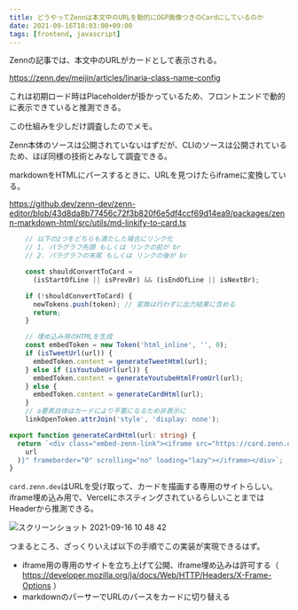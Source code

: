 ```yaml
---
title: どうやってZennは本文中のURLを動的にOGP画像つきのCardにしているのか
date: 2021-09-16T10:03:00+09:00
tags: [frontend, javascript]
---
```


Zennの記事では、本文中のURLがカードとして表示される。

https://zenn.dev/meijin/articles/linaria-class-name-config

これは初期ロード時はPlaceholderが掛かっているため、フロントエンドで動的に表示できていると推測できる。

この仕組みを少しだけ調査したのでメモ。

Zenn本体のソースは公開されていないはずだが、CLIのソースは公開されているため、ほぼ同様の技術とみなして調査できる。

markdownをHTMLにパースするときに、URLを見つけたらiframeに変換している。

https://github.dev/zenn-dev/zenn-editor/blob/43d8da8b77456c72f3b820f6e5df4ccf69d14ea9/packages/zenn-markdown-html/src/utils/md-linkify-to-card.ts

```typescript
    // 以下の2つをどちらも満たした場合にリンク化
    // 1. パラグラフ先頭 もしくは リンクの前が br
    // 2. パラグラフの末尾 もしくは リンクの後が br

    const shouldConvertToCard =
      (isStartOfLine || isPrevBr) && (isEndOfLine || isNextBr);

    if (!shouldConvertToCard) {
      newTokens.push(token); // 変換は行わずに出力結果に含める
      return;
    }

    // 埋め込み用のHTMLを生成
    const embedToken = new Token('html_inline', '', 0);
    if (isTweetUrl(url)) {
      embedToken.content = generateTweetHtml(url);
    } else if (isYoutubeUrl(url)) {
      embedToken.content = generateYoutubeHtmlFromUrl(url);
    } else {
      embedToken.content = generateCardHtml(url);
    }
    // a要素自体はカードにより不要になるため非表示に
    linkOpenToken.attrJoin('style', 'display: none');
```

```typescript
export function generateCardHtml(url: string) {
  return `<div class="embed-zenn-link"><iframe src="https://card.zenn.dev/?url=${encodeURIComponent(
    url
  )}" frameborder="0" scrolling="no" loading="lazy"></iframe></div>`;
}
```

`card.zenn.dev`はURLを受け取って、カードを描画する専用のサイトらしい。iframe埋め込み用で、VercelにホスティングされているらしいことまではHeaderから推測できる。

![スクリーンショット 2021-09-16 10 48 42](https://user-images.githubusercontent.com/7464929/133536190-b9af9145-42ee-4c35-b1ff-471ec02c8bee.png)

つまるところ、ざっくりいえば以下の手順でこの実装が実現できるはず。

- iframe用の専用のサイトを立ち上げて公開、iframe埋め込みは許可する（ https://developer.mozilla.org/ja/docs/Web/HTTP/Headers/X-Frame-Options ）
- markdownのパーサーでURLのパースをカードに切り替える
